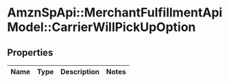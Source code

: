# AmznSpApi::MerchantFulfillmentApiModel::CarrierWillPickUpOption

## Properties
Name | Type | Description | Notes
------------ | ------------- | ------------- | -------------

